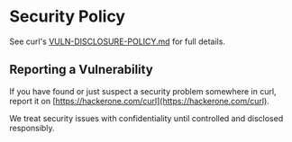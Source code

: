 <!--
Copyright (C) Daniel Stenberg, <daniel@haxx.se>, et al.
SPDX-License-Identifier: curl
-->
# Security Policy

See curl's
[VULN-DISCLOSURE-POLICY.md](https://github.com/curl/curl/blob/master/docs/VULN-DISCLOSURE-POLICY.md)
for full details.

## Reporting a Vulnerability

If you have found or just suspect a security problem somewhere in curl,
report it on [https://hackerone.com/curl](https://hackerone.com/curl).

We treat security issues with confidentiality until controlled and disclosed responsibly.
